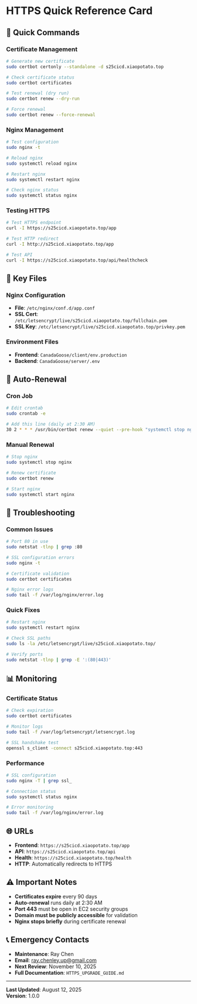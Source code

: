 # HTTPS Quick Reference Card

## 🚀 **Quick Commands**

### **Certificate Management**

```bash
# Generate new certificate
sudo certbot certonly --standalone -d s25cicd.xiaopotato.top

# Check certificate status
sudo certbot certificates

# Test renewal (dry run)
sudo certbot renew --dry-run

# Force renewal
sudo certbot renew --force-renewal
```

### **Nginx Management**

```bash
# Test configuration
sudo nginx -t

# Reload nginx
sudo systemctl reload nginx

# Restart nginx
sudo systemctl restart nginx

# Check nginx status
sudo systemctl status nginx
```

### **Testing HTTPS**

```bash
# Test HTTPS endpoint
curl -I https://s25cicd.xiaopotato.top/app

# Test HTTP redirect
curl -I http://s25cicd.xiaopotato.top/app

# Test API
curl -I https://s25cicd.xiaopotato.top/api/healthcheck
```

## 🔧 **Key Files**

### **Nginx Configuration**

- **File**: `/etc/nginx/conf.d/app.conf`
- **SSL Cert**: `/etc/letsencrypt/live/s25cicd.xiaopotato.top/fullchain.pem`
- **SSL Key**: `/etc/letsencrypt/live/s25cicd.xiaopotato.top/privkey.pem`

### **Environment Files**

- **Frontend**: `CanadaGoose/client/env.production`
- **Backend**: `CanadaGoose/server/.env`

## 📅 **Auto-Renewal**

### **Cron Job**

```bash
# Edit crontab
sudo crontab -e

# Add this line (daily at 2:30 AM)
30 2 * * * /usr/bin/certbot renew --quiet --pre-hook "systemctl stop nginx" --post-hook "systemctl start nginx"
```

### **Manual Renewal**

```bash
# Stop nginx
sudo systemctl stop nginx

# Renew certificate
sudo certbot renew

# Start nginx
sudo systemctl start nginx
```

## 🚨 **Troubleshooting**

### **Common Issues**

```bash
# Port 80 in use
sudo netstat -tlnp | grep :80

# SSL configuration errors
sudo nginx -t

# Certificate validation
sudo certbot certificates

# Nginx error logs
sudo tail -f /var/log/nginx/error.log
```

### **Quick Fixes**

```bash
# Restart nginx
sudo systemctl restart nginx

# Check SSL paths
sudo ls -la /etc/letsencrypt/live/s25cicd.xiaopotato.top/

# Verify ports
sudo netstat -tlnp | grep -E ':(80|443)'
```

## 📊 **Monitoring**

### **Certificate Status**

```bash
# Check expiration
sudo certbot certificates

# Monitor logs
sudo tail -f /var/log/letsencrypt/letsencrypt.log

# SSL handshake test
openssl s_client -connect s25cicd.xiaopotato.top:443
```

### **Performance**

```bash
# SSL configuration
sudo nginx -T | grep ssl_

# Connection status
sudo systemctl status nginx

# Error monitoring
sudo tail -f /var/log/nginx/error.log
```

## 🌐 **URLs**

- **Frontend**: `https://s25cicd.xiaopotato.top/app`
- **API**: `https://s25cicd.xiaopotato.top/api`
- **Health**: `https://s25cicd.xiaopotato.top/health`
- **HTTP**: Automatically redirects to HTTPS

## ⚠️ **Important Notes**

- **Certificates expire** every 90 days
- **Auto-renewal** runs daily at 2:30 AM
- **Port 443** must be open in EC2 security groups
- **Domain must be publicly accessible** for validation
- **Nginx stops briefly** during certificate renewal

## 📞 **Emergency Contacts**

- **Maintenance**: Ray Chen
- **Email**: ray.chenley.up@gmail.com
- **Next Review**: November 10, 2025
- **Full Documentation**: `HTTPS_UPGRADE_GUIDE.md`

---

**Last Updated**: August 12, 2025  
**Version**: 1.0.0
